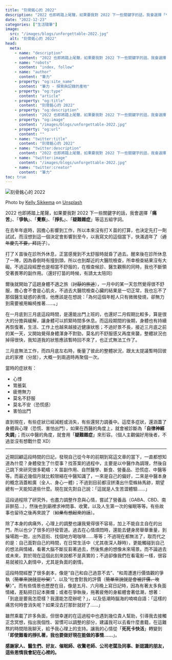 ```yaml
---
title: "刻骨銘心的 2022"
description: "2022 也即將踏上尾聲，如果要我對 2022 下一些關鍵字的話，我會選擇「**痛苦**」、「**爭執**」、「**覺察**」、「**掙扎**」、「**疑難雜症**」等這五組字詞。"
date: "2022-12-23"
categories: ["生活隨筆"]
image:
  src: "/images/blogs/unforgettable-2022.jpg"
  alt: "刻骨銘心的 2022"
head:
  meta:
    - name: "description"
      content: "2022 也即將踏上尾聲，如果要我對 2022 下一些關鍵字的話，我會選擇「**痛苦**」、「**爭執**」、「**覺察**」、「**掙扎**」、「**疑難雜症**」等這五組字詞。"
    - name: "robots"
      content: "index, follow"
    - name: "author"
      content: "筆力"
    - property: "og:site_name"
      content: "筆力 - 探索與記錄的產地"
    - property: "og:type"
      content: "article"
    - property: "og:title"
      content: "刻骨銘心的 2022"
    - property: "og:description"
      content: "2022 也即將踏上尾聲，如果要我對 2022 下一些關鍵字的話，我會選擇「**痛苦**」、「**爭執**」、「**覺察**」、「**掙扎**」、「**疑難雜症**」等這五組字詞。"
    - property: "og:image"
      content: "/images/blogs/unforgettable-2022.jpg"
    - property: "og:url"
      content: ""
    - name: "twitter:title"
      content: "刻骨銘心的 2022"
    - name: "twitter:description"
      content: "2022 也即將踏上尾聲，如果要我對 2022 下一些關鍵字的話，我會選擇「**痛苦**」、「**爭執**」、「**覺察**」、「**掙扎**」、「**疑難雜症**」等這五組字詞。"
    - name: "twitter:image"
      content: "/images/blogs/unforgettable-2022.jpg"
    - name: "twitter:creator"
      content: "筆力"
toc: true
---
```


![刻骨銘心的 2022](/images/blogs/unforgettable-2022.jpg)

<div class="text-center mt-1">
Photo by <a href="https://unsplash.com/@kellysikkema?utm_source=unsplash&utm_medium=referral&utm_content=creditCopyText" target="_blank">Kelly Sikkema</a> on <a href="https://unsplash.com/photos/UCnYf3lVnr8?utm_source=unsplash&utm_medium=referral&utm_content=creditCopyText" target="_blank">Unsplash</a>
</div>

2022 也即將踏上尾聲，如果要我對 2022 下一些關鍵字的話，我會選擇「**痛苦**」、「**爭執**」、「**覺察**」、「**掙扎**」、「**疑難雜症**」等這五組字詞。

在去年年底時，因擔心影響到工作，所以本來沒有打Ｘ苗的打算，也決定先打一劑試試，而沒想到這一個決定會影響到至今，以我寫文的這個當下，快滿週年了（~~週年慶先不要，拜託了~~）。

打了Ｘ苗後在診所外休息，正當感覺到不太舒服時就昏了過去。醒來後在診所休息了一陣，因為昏倒時有撞到頭，所以也到鄰近的大醫院檢查，所幸檢查結果沒有大礙。不過這段經歷也是相當不舒服的，在檢查候診、醫生觀察的同時，我也不斷領受著畏寒的副作用。（還好打苗的時候，有請太太陪同）

爾後就開始了這趟身體不適之旅（~~討厭的旅途~~），一月中的某一天忽然覺得很不舒服，擔心會不會是心肌炎，不過去大醫院檢查心臟的結果是一切正常，我也忘不了那個醫生疑惑的表情，他應該是在想說：「為何這個年輕人只有微微發燒，卻無力到需要被用輪椅推著......。」

在一月底到三月底這段時間，是還能出門上班的，也還好二月假期比較多，算是很大的分擔與緩解，讓身體可以抓緊時間多休息。而這段期間的後期，身體也有持續再恢復著，生活、工作上也越來越接近健康狀態；不過好景不長，接近三月底之前的某一天，又開始覺得身體渾身不對勁，莫名的不舒服感又再度來襲，整體狀況也掉得很快，我知道我的狀態應該暫時回不來了，也正式無法工作了。

三月底無法工作，而四月底左右時，衡量了彼此的整體狀況，跟太太提議暫時回彼此的家裡（分居），大概一到兩週時再聚個一次。

當時的症狀有：

- 心悸
- 胃脹氣
- 疲倦無力
- 莫名不舒服
- 莫名不安（恐慌感）
- 害怕出門

直到現在，有些症狀已經減輕或消失，有些還努力調養中。這麼多症狀，還涵蓋了身體與心理（恐慌、害怕出門），如果在西醫的角度上，就會被診斷為「**自律神經失調**」；而以中醫的角度，就會用「**疑難雜症**」來形容。（個人主觀偏好用後者，不過並沒有想戰什麼 XD）

---

近期回顧這段時間的日記，發現自己從今年的前期到寫這文章的當下，一直都想知道為什麼？身體發生了什麼事？找答案的過程中，主要是以中醫作為調理，然後自己跳下來研究很多範疇：X 苗副作用、自然醫學、斷食、營養品、恐慌症、中醫等等。而最近幾個月就比較限縮在中醫知識了，一來是自己的偏好，二來是中醫本身的概念涵蓋較廣（全人、身心一體）；不過到目前都沒拼湊出什麼蛛絲馬跡，期望總有一天能知道些什麼。現在就先對自己說：「這就是人生苦澀體驗......」

這段過程除了研究外，也盡力調整作息與心情，嘗試了營養品（GABA、CBD、南非醉茄...），然後也到廟裡求神問事、收驚，以及人生第一次的催眠等等。有些故事也留待之後再來說了（~~如果有想起來的話~~）。

除了本身的病痛外，心理上的調整也讓我覺得很不容易，加上不能自主自在的出門，所以也少了很多的抒發管道。過去在心情煩悶時，還能去健身房舉舉重量，到操場跑一跑，出外逛街、找個地方喝咖啡......等等；不過現在都無法了，取而代之的是：自己面對自己的時間，在日常生活中（尤其夜深人靜時），更能觸碰到自己的想法與情緒，看著大腦不斷反芻著過去，然後焦慮的想像未來場景。而不論過去或未來，對於現在這個此刻來說都不是真實的；不過卻像我們在看電影一樣，很容易就被拉入劇情中，尤其是負面的劇情。

這段時間經歷了很多劇本，像是“自己和自己過意不去”、“和周遭進行價值觀的爭執（~~簡單來說就是吵架~~）”、以及“社會對我的評價（~~簡單來說就是會被評價、攻擊~~）”。而有些情景也歷歷在目，像是五月、六月晚上寫日記時，因為有著太多負面情緒，差點把日記本撕爛；或者在爭執後，拖著疲倦的身軀體會著低潮，想著：「到底是要我怎麼樣？我還能怎麼辦呢？」，以及低潮時腦海的喃喃自語：「這樣的痛苦何時會消失呢？如果沒去打那針就好了......」

雖然乘載了許多負面，但很幸運的在這過程中也遇到幾位貴人幫助，引導我去接觸正念冥想，指出我個性、習慣可以調整的部分，建議我可以去看什麼書籍，在這難熬的時間陪我聊天，給予我心理上的支持。讓我的心情從「**死死卡快活**」轉變到「**即使難看的掙扎著，我也要做好現在能做的事情......**」。

**感謝家人、醫生們、好友、催眠師、收驚老師、公司老闆及同事、新認識的朋友，這些恩情我會記在心裡的。**
